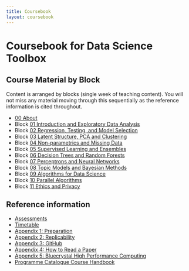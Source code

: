 ```yaml
---
title: Coursebook
layout: coursebook
---
```

# Coursebook for Data Science Toolbox

## Course Material by Block

Content is arranged by blocks (single week of teaching content). You will not miss any material moving through this sequentially as the reference information is cited throughout.

* [00 About](coursebook/00.md)
* Block [01 Introduction and Exploratory Data Analysis](coursebook/01.md)
* Block [02 Regression, Testing, and Model Selection](coursebook/02.md)
* Block [03 Latent Structure, PCA and Clustering](coursebook/03.md)
* Block [04 Non-parametrics and Missing Data](coursebook/04.md)
* Block [05 Supervised Learning and Ensembles](coursebook/05.md)
* Block [06 Decision Trees and Random Forests](coursebook/06.md)
* Block [07 Perceptrons and Neural Networks](coursebook/07.md)
* Block [08 Topic Models and Bayesian Methods](coursebook/08.md)
* Block [09 Algorithms for Data Science](coursebook/09.md)
* Block [10 Parallel Algorithms](coursebook/10.md)
* Block [11 Ethics and Privacy](cb/coursebook/11.md)

## Reference information

* [Assessments](assessments.md)
* [Timetable](timetable.md)
* [Appendix 1: Preparation](coursebook/appendix1-prep.md)
* [Appendix 2: Replicability](appendix2-replicability.md)
* [Appendix 3: GitHub](appendix3-github.md)
* [Appendix 4: How to Read a Paper](appendix4-howtoreadapaper.md)
* [Appendix 5: Bluecrystal High Performance Computing](coursebook/appendix5-bluecrystal.md)
* [Programme Catalogue Course Handbook](https://www.bris.ac.uk/unit-programme-catalogue/UnitDetails.jsa?ayrCode=20%2F23&unitCode=MATHM0029)

